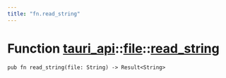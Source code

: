 ```yaml
---
title: "fn.read_string"
---
```


# Function [tauri_api](/docs/api/rust/tauri_api/../index.html)::​[file](/docs/api/rust/tauri_api/index.html)::​[read_string](/docs/api/rust/tauri_api/)

    pub fn read_string(file: String) -> Result<String>

      